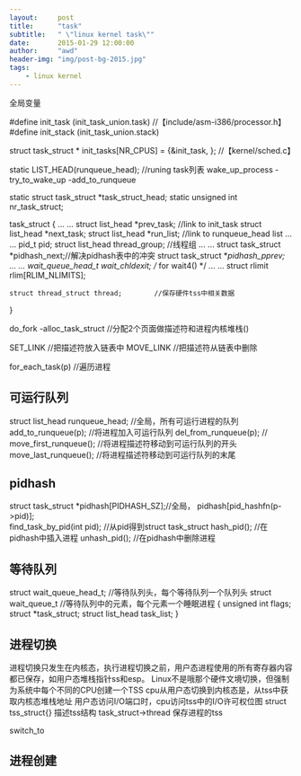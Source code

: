```yaml
---
layout:     post
title:      "task"
subtitle:   " \"linux kernel task\""
date:       2015-01-29 12:00:00
author:     "awd"
header-img: "img/post-bg-2015.jpg"
tags:
    - linux kernel
---
```

全局变量

#define init_task	(init_task_union.task)	//【include/asm-i386/processor.h】
#define init_stack	(init_task_union.stack)

struct task_struct * init_tasks[NR_CPUS] = {&init_task, };	//【kernel/sched.c】

static LIST_HEAD(runqueue_head);	//runing task列表
wake_up_process
	-try_to_wake_up
		-add_to_runqueue
		


static struct task_struct *task_struct_head;
static unsigned int nr_task_struct;


task_struct
{
	... ...
	struct list_head *prev_task;	//link to init_task
	struct list_head *next_task;
	struct list_head *run_list;	//link to runqueue_head list
	... ...
	pid_t pid;
	struct list_head thread_group; //线程组
	... ...
	struct task_struct *pidhash_next;//解决pidhash表中的冲突
	struct task_struct **pidhash_pprev;
	... ...
	wait_queue_head_t wait_chldexit;	/* for wait4() */
	... ...
	struct rlimit rlim[RLIM_NLIMITS];

	struct thread_struct thread;		//保存硬件tss中相关数据
}

do_fork
	-alloc_task_struct		//分配2个页面做描述符和进程内核堆栈()


SET_LINK	//把描述符放入链表中
MOVE_LINK	//把描述符从链表中删除

for_each_task(p)	//遍历进程


可运行队列
-----------------------------------------------------------------------
struct list_head runqueue_head;		//全局，所有可运行进程的队列
add_to_runqueue(p);			//将进程加入可运行队列
del_from_runqueue(p);			//
move_first_runqueue();			//将进程描述符移动到可运行队列的开头
move_last_runqueue();			//将进程描述符移动到可运行队列的末尾




pidhash
-----------------------------------------------------------------------
struct task_struct *pidhash[PIDHASH_SZ];//全局，
pidhash[pid_hashfn(p->pid)];		
find_task_by_pid(int pid);		//从pid得到struct task_struct
hash_pid();				//在pidhash中插入进程
unhash_pid();				//在pidhash中删除进程




等待队列
-----------------------------------------------------------------------
struct wait_queue_head_t;	//等待队列头，每个等待队列一个队列头
struct wait_queue_t		//等待队列中的元素，每个元素一个睡眠进程
{
	unsigned int flags;
	struct *task_struct;
	struct list_head task_list;
}






进程切换
-----------------------------------------------------------------------
进程切换只发生在内核态，执行进程切换之前，用户态进程使用的所有寄存器内容都已保存，如用户态堆栈指针ss和esp。
Linux不是哦那个硬件文境切换，但强制为系统中每个不同的CPU创建一个TSS
	cpu从用户态切换到内核态是，从tss中获取内核态堆栈地址
	用户态访问I/O端口时，cpu访问tss中的I/O许可权位图
struct tss_struct{}	描述tss结构
task_struct->thread	保存进程的tss



switch_to










进程创建
-----------------------------------------------------------------------
